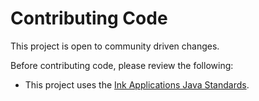 Contributing Code
=================

This project is open to community driven changes.

Before contributing code, please review the following:

 - This project uses the [Ink Applications Java Standards][1].

[1]: https://github.com/InkApplications/project-guidelines

